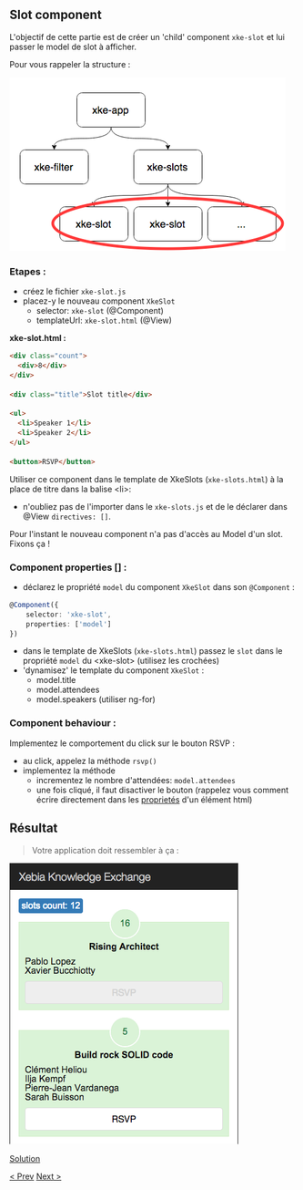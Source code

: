 ## Slot component

L'objectif de cette partie est de créer un 'child' component `xke-slot` et lui passer le model de slot à afficher.

Pour vous rappeler la structure :

![Components Tree](img/components-tree-slot.png)

### Etapes : 

- créez le fichier `xke-slot.js`
- placez-y le nouveau component `XkeSlot`
  - selector: `xke-slot` (@Component)
  - templateUrl: `xke-slot.html` (@View)

**xke-slot.html :**

```html
<div class="count">
  <div>8</div>
</div>

<div class="title">Slot title</div>

<ul>
  <li>Speaker 1</li>
  <li>Speaker 2</li>
</ul>

<button>RSVP</button>
```


Utiliser ce component dans le template de XkeSlots (`xke-slots.html`) à la place de titre dans la balise &lt;li&gt;:

- n'oubliez pas de l'importer dans le `xke-slots.js` et de le déclarer dans @View `directives: []`.


Pour l'instant le nouveau component n'a pas d'accès au Model d'un slot. Fixons ça !

### Component properties [] :

- déclarez le propriété `model` du component `XkeSlot` dans son `@Component` :

```typescript
@Component({
    selector: 'xke-slot',
    properties: ['model']
})
```

- dans le template de XkeSlots (`xke-slots.html`) passez le `slot` dans le propriété `model` du &lt;xke-slot&gt; (utilisez les crochées)  
- 'dynamisez' le template du component `XkeSlot` :
  - model.title
  - model.attendees
  - model.speakers (utiliser ng-for)
  
### Component behaviour :

Implementez le comportement du click sur le bouton RSVP :
- au click, appelez la méthode `rsvp()`
- implementez la méthode
  - incrementez le nombre d'attendées: `model.attendees`
  - une fois cliqué, il faut disactiver le bouton (rappelez vous comment écrire directement dans les [proprietés](http://www.w3schools.com/tags/att_input_disabled.asp)  d'un élément html) 


## Résultat

> Votre application doit ressembler à ça :

![slot component resultat](img/slot-component-resultat.png)
  
  
[Solution](4-slot-component-solution.md)

[< Prev](3-store-service.md) [Next >](5-filter-component.md)
